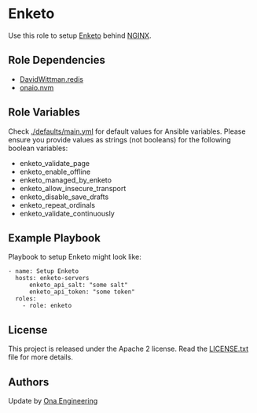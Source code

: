 Enketo
======

Use this role to setup [Enketo](https://enketo.org) behind [NGINX](https://nginx.org/en).
 
Role Dependencies
-----------------

 - [DavidWittman.redis](https://github.com/DavidWittman/ansible-redis)
 - [onaio.nvm](http://github.com/onaio/ansible-nvm)


Role Variables
--------------

Check [./defaults/main.yml](./defaults/main.yml) for default values for Ansible variables. Please ensure you provide values as strings (not booleans) for the following boolean variables:
- enketo_validate_page
- enketo_enable_offline
- enketo_managed_by_enketo
- enketo_allow_insecure_transport
- enketo_disable_save_drafts
- enketo_repeat_ordinals
- enketo_validate_continuously

Example Playbook
----------------

Playbook to setup Enketo might look like:

    - name: Setup Enketo
      hosts: enketo-servers
          enketo_api_salt: "some salt"
          enketo_api_token: "some token"
      roles:
        - role: enketo

License
-------

This project is released under the Apache 2 license. Read the [LICENSE.txt](./LICENSE.txt) file for more details.

Authors
-------

Update by [Ona Engineering](https://ona.io)
